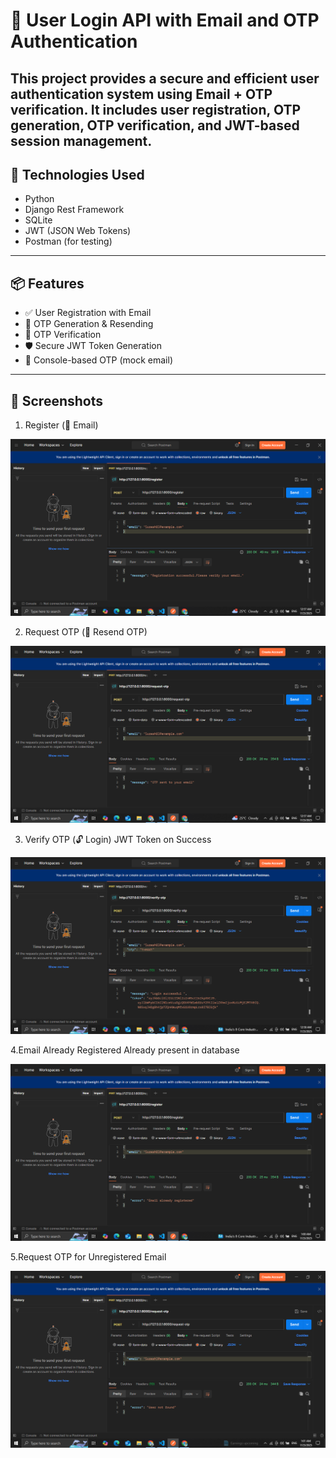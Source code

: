 # 🔐 User Login API with Email and OTP Authentication 

This project provides a secure and efficient user authentication system using **Email + OTP verification**. It includes user registration, OTP generation, OTP verification, and JWT-based session management.
---

## 🚀 Technologies Used

- Python
- Django Rest Framework
- SQLite
- JWT (JSON Web Tokens)
- Postman (for testing)

---

## 📦 Features

- ✅ User Registration with Email
- 🔁 OTP Generation & Resending
- 🔐 OTP Verification
- 🛡 Secure JWT Token Generation
- 📧 Console-based OTP (mock email)

---

## 📸 Screenshots

1. Register (📩 Email)

![Login](image/1.png)

2. Request OTP (🔁 Resend OTP)

![Login](image/2.png)

3. Verify OTP (🔓 Login) JWT Token on Success

![Login](image/3.png)

4.Email Already Registered
Already present in database

![Login](image/4.png)

5.Request OTP for Unregistered Email

![Login](image/5.png)
